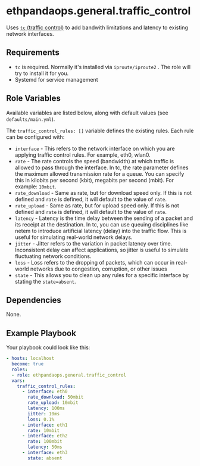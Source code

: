 # ethpandaops.general.traffic_control


Uses [`tc` (traffic control)](https://man7.org/linux/man-pages/man8/tc.8.html) to add bandwith limitations and latency to existing network interfaces.

## Requirements

- `tc` is required. Normally it's installed via `iproute/iproute2` . The role will try to install it for you.
- Systemd for service management

## Role Variables
Available variables are listed below, along with default values (see `defaults/main.yml`).

The `traffic_control_rules: []` variable defines the existing rules. Each rule can be configured with:

- `interface` - This refers to the network interface on which you are applying traffic control rules. For example, eth0, wlan0.
- `rate` - The rate controls the speed (bandwidth) at which traffic is allowed to pass through the interface. In tc, the rate parameter defines the maximum allowed transmission rate for a queue. You can specify this in kilobits per second (kbit), megabits per second (mbit). For example: `10mbit`.
- `rate_download` - Same as rate, but for download speed only. If this is not defined and `rate` is defined, it will default to the value of `rate`.
- `rate_upload` - Same as rate, but for upload speed only. If this is not defined and `rate` is defined, it will default to the value of `rate`.
- `latency` - Latency is the time delay between the sending of a packet and its receipt at the destination. In tc, you can use queuing disciplines like netem to introduce artificial latency (delay) into the traffic flow. This is useful for simulating real-world network delays.
- `jitter` - Jitter refers to the variation in packet latency over time. Inconsistent delay can affect applications, so jitter is useful to simulate fluctuating network conditions.
- `loss` - Loss refers to the dropping of packets, which can occur in real-world networks due to congestion, corruption, or other issues
- `state` - This allows you to clean up any rules for a specific interface by stating the `state=absent`.




## Dependencies

None.

## Example Playbook

Your playbook could look like this:

```yaml
- hosts: localhost
  become: true
  roles:
  - role: ethpandaops.general.traffic_control
  vars:
    traffic_control_rules:
      - interface: eth0
        rate_download: 50mbit
        rate_upload: 10mbit
        latency: 100ms
        jitter: 10ms
        loss: 0.1%
      - interface: eth1
        rate: 10mbit
      - interface: eth2
        rate: 100mbit
        latency: 50ms
      - interface: eth3
        state: absent
```
